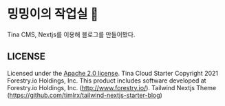 # 밍밍이의 작업실 🦙
Tina CMS, Nextjs를 이용해 블로그를 만들어봤다.

## LICENSE
Licensed under the [Apache 2.0 license](./LICENSE).
Tina Cloud Starter
Copyright 2021 Forestry.io Holdings, Inc.
This product includes software developed at Forestry.io Holdings, Inc. (http://www.forestry.io/).
Tailwind Nextjs Theme (https://github.com/timlrx/tailwind-nextjs-starter-blog)
